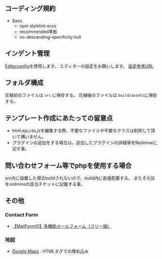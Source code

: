 ## コーディング規約

- Sass
  - npm stylelint-scss
  - recommended準拠
  - no-descending-specificity:null

## インデント管理
[Editorconfig](https://editorconfig.org/)を使用します。
エディターの設定をお願いします。
[設定参考URL](https://qiita.com/naru0504/items/82f09881abaf3f4dc171#phpstorm)

## フォルダ構成
圧縮前のファイルは `src` に保存する。
圧縮後のファイルは `build/assets`に保存する。

## テンプレート作成にあたっての留意点

- html,ejs,css,jsを編集する際、不要なファイルや不要なクラスは削除して頂いて構いません。
- プラグインの追加をする場合は、追加したプラグインの詳細等をRedmineに記す事。

## 問い合わせフォーム等でphpを使用する場合

src内に設置した場合buildされないので、build内に直接配置する。
またその旨をredmineの該当チケットに記載する事。

## その他
### Contact Form
- [【MailForm01】多機能メールフォーム（フリー版）](https://www.php-factory.net/mail/01.php)
### 地図
- [Google Maps](https://goo.gl/maps/voAb3VKKewj) : HTMLタグでの埋め込み
